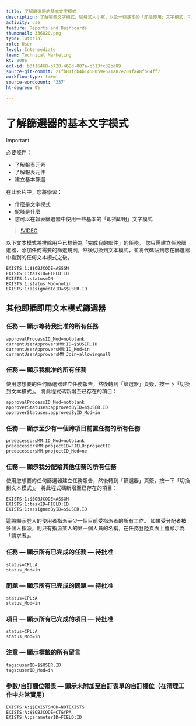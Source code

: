 ```yaml
---
title: 了解篩選器的基本文字模式
description: 了解哪些文字模式、駝峰式大小寫，以及一些基本的「即插即用」文字模式，可用於 [!DNL  Workfront].
activity: use
feature: Reports and Dashboards
thumbnail: 336820.png
type: Tutorial
role: User
level: Intermediate
team: Technical Marketing
kt: 9086
exl-id: b3f16468-b720-468d-887a-b313fc32bd89
source-git-commit: 21fb81fcb4b1468059e571a87e201fa48fb64ff7
workflow-type: tm+mt
source-wordcount: '337'
ht-degree: 0%

---
```


# 了解篩選器的基本文字模式

>[!IMPORTANT]
>
>必要條件：
>
>* 了解報表元素
>* 了解報表元件
>* 建立基本篩選


在此影片中，您將學習：

* 什麼是文字模式
* 駝峰是什麼
* 您可以在報表篩選器中使用一些基本的「即插即用」文字模式

>[!VIDEO](https://video.tv.adobe.com/v/336820/?quality=12)

以下文本模式將排除用戶已標籤為「完成我的部件」的任務。 您只需建立任務篩選器，添加任何需要的篩選規則，然後切換到文本模式，並將代碼貼到您在篩選器中看到的任何文本模式之後。

```
EXISTS:1:$$OBJCODE=ASSGN  
EXISTS:1:taskID=FIELD:ID  
EXISTS:1:status=DN  
EXISTS:1:status_Mod=notin  
EXISTS:1:assignedToID=$$USER.ID 
```

## 其他即插即用文本模式篩選器

### 任務 — 顯示等待我批准的所有任務

```
approvalProcessID_Mod=notblank
currentUserApproversMM:ID=$$USER.ID
currentUserApproversMM:ID_Mod=in
currentUserApproversMM_Join=allowingnull
```

### 任務 — 顯示我批准的所有任務

使用您想要的任何篩選器建立任務報告，然後轉到「篩選器」頁簽，按一下「切換到文本模式」。 將此程式碼新增至已存在的項目：

```
approvalProcessID_Mod=notblank
approverStatuses:approvedByID=$$USER.ID
approverStatuses:approvedByID_Mod=in
```

### 任務 — 顯示至少有一個跨項目前置任務的所有任務

```
predecessorsMM:ID_Mod=notblank
predecessorsMM:projectID=FIELD:projectID
predecessorsMM:projectID_Mod=ne
```

### 任務 — 顯示我分配給其他任務的所有任務

使用您想要的任何篩選器建立任務報告，然後轉到「篩選器」頁簽，按一下「切換到文本模式」。 將此程式碼新增至已存在的項目：

```
EXISTS:1:$$OBJCODE=ASSGN
EXISTS:1:taskID=FIELD:ID
EXISTS:1:assignedByID=$$USER.ID
```

這將顯示登入的使用者指派至少一個目前受指派者的所有工作。 如果受分配者被多個人指派，則只有指派某人的第一個人員的名稱，在任務登陸頁面上會顯示為「請求者」。

### 任務 — 顯示所有已完成的任務 — 待批准

```
status=CPL:A
status_Mod=in
```


### 問題 — 顯示所有已完成的問題 — 待批准

```
status=CPL:A
status_Mod=in
```


### 項目 — 顯示所有已完成的項目 — 待批准

```
status=CPL:A
status_Mod=in
```


### 注意 — 顯示標籤的所有留言

```
tags:userID=$$USER.ID
tags:userID_Mod=in
```


### 參數/自訂欄位報表 — 顯示未附加至自訂表單的自訂欄位（在清理工作中非常實用）

```
EXISTS:A:$$EXISTSMOD=NOTEXISTS
EXISTS:A:$$OBJCODE=CTGYPA
EXISTS:A:parameterID=FIELD:ID
```
